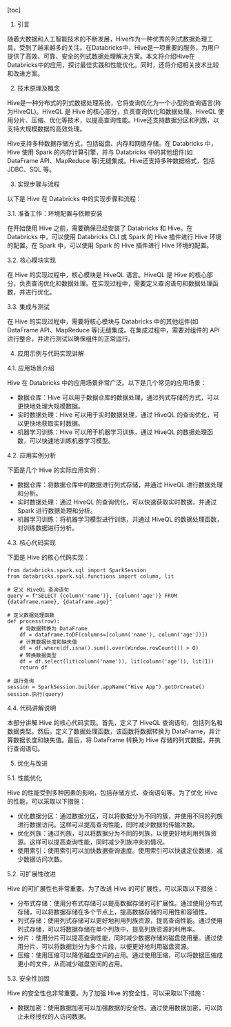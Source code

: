 
[toc]                    
                
                
1. 引言

随着大数据和人工智能技术的不断发展，Hive作为一种优秀的列式数据处理工具，受到了越来越多的关注。在Databricks中，Hive是一项重要的服务，为用户提供了高效、可靠、安全的列式数据处理解决方案。本文将介绍Hive在Databricks中的应用，探讨最佳实践和性能优化。同时，还将介绍相关技术比较和改进方案。

2. 技术原理及概念

Hive是一种分布式的列式数据处理系统，它将查询优化为一个小型的查询语言(称为HiveQL)。HiveQL 是 Hive 的核心部分，负责查询优化和数据处理。HiveQL 使用分片、压缩、优化等技术，以提高查询性能。Hive还支持数据分区和列族，以支持大规模数据的高效处理。

Hive支持多种数据存储方式，包括磁盘、内存和网络存储。在 Databricks 中，Hive 使用 Spark 的内存计算引擎，并与 Databricks 中的其他组件(如 DataFrame API、MapReduce 等)无缝集成。Hive还支持多种数据格式，包括 JDBC、SQL 等。

3. 实现步骤与流程

以下是 Hive 在 Databricks 中的实现步骤和流程：

3.1. 准备工作：环境配置与依赖安装

在开始使用 Hive 之前，需要确保已经安装了 Databricks 和 Hive。在 Databricks 中，可以使用 Databricks  CLI 或 Spark 的 Hive 插件进行 Hive 环境的配置。在 Spark 中，可以使用 Spark 的 Hive 插件进行 Hive 环境的配置。

3.2. 核心模块实现

在 Hive 的实现过程中，核心模块是 HiveQL 语言。HiveQL 是 Hive 的核心部分，负责查询优化和数据处理。在实现过程中，需要定义查询语句和数据处理函数，并进行优化。

3.3. 集成与测试

在 Hive 的实现过程中，需要将核心模块与 Databricks 中的其他组件(如 DataFrame API、MapReduce 等)无缝集成。在集成过程中，需要对组件的 API 进行整合，并进行测试以确保组件的正常运行。

4. 应用示例与代码实现讲解

4.1. 应用场景介绍

Hive 在 Databricks 中的应用场景非常广泛。以下是几个常见的应用场景：

* 数据仓库：Hive 可以用于数据仓库的数据处理，通过列式存储的方式，可以更快地处理大规模数据。
* 实时数据处理：Hive 可以用于实时数据处理，通过 HiveQL 的查询优化，可以更快地获取实时数据。
* 机器学习训练：Hive 可以用于机器学习训练，通过 HiveQL 的数据处理函数，可以快速地训练机器学习模型。

4.2. 应用实例分析

下面是几个 Hive 的实际应用实例：

* 数据仓库：将数据仓库中的数据进行列式存储，并通过 HiveQL 进行数据处理和分析。
* 实时数据处理：通过 HiveQL 的查询优化，可以快速获取实时数据，并通过 Spark 进行数据处理和分析。
* 机器学习训练：将机器学习模型进行训练，并通过 HiveQL 的数据处理函数，对训练数据进行分析。

4.3. 核心代码实现

下面是 Hive 的核心代码实现：

```
from databricks.spark.sql import SparkSession
from databricks.spark.sql.functions import column, lit

# 定义 HiveQL 查询语句
query = f"SELECT {column('name')}, {column('age')} FROM {dataframe.name}, {dataframe.age}"

# 定义数据处理函数
def process(row):
    # 将数据转换为 DataFrame
    df = dataframe.toDF(columns=[column('name'), column('age'])])
    # 计算数据长度和缺失值
    df = df.where(df.isna().sum().over(Window.rowCount()) > 0)
    # 转换数据类型
    df = df.select(lit(column('name')), lit(column('age')), lit(1))
    return df

# 运行查询
session = SparkSession.builder.appName("Hive App").getOrCreate()
session.执行(query)
```

4.4. 代码讲解说明

本部分讲解 Hive 的核心代码实现。首先，定义了 HiveQL 查询语句，包括列名和数据类型。然后，定义了数据处理函数，该函数将数据转换为 DataFrame，并计算数据长度和缺失值。最后，将 DataFrame 转换为 Hive 存储的列式数据，并执行查询语句。

5. 优化与改进

5.1. 性能优化

Hive 的性能受到多种因素的影响，包括存储方式、查询语句等。为了优化 Hive 的性能，可以采取以下措施：

* 优化数据分区：通过数据分区，可以将数据分为不同的簇，并使用不同的列族进行数据访问。这样可以提高查询性能，同时减少数据的传输次数。
* 优化列族：通过列族，可以将数据分为不同的列族，以便更好地利用列族资源。这样可以提高查询性能，同时减少列族冲突的情况。
* 使用索引：使用索引可以加快数据查询速度。使用索引可以快速定位数据，减少数据访问次数。

5.2. 可扩展性改进

Hive 的可扩展性也非常重要。为了改进 Hive 的可扩展性，可以采取以下措施：

* 分布式存储：使用分布式存储可以提高数据存储的可扩展性。通过使用分布式存储，可以将数据存储在多个节点上，提高数据存储的可用性和容错性。
* 列式存储：使用列式存储可以更好地利用列族资源，提高查询性能。通过使用列式存储，可以将数据存储在单个列族中，提高列族资源的利用率。
* 分片：使用分片可以提高查询性能，同时减少数据存储的磁盘使用量。通过使用分片，可以将数据划分为多个片段，以便更好地利用磁盘资源。
* 压缩：使用压缩可以降低磁盘空间的占用。通过使用压缩，可以将数据压缩成更小的文件，从而减少磁盘空间的占用。

5.3. 安全性加固

Hive 的安全性也非常重要。为了加强 Hive 的安全性，可以采取以下措施：

* 数据加密：使用数据加密可以加强数据的安全性。通过使用数据加密，可以防止未经授权的人访问数据。

